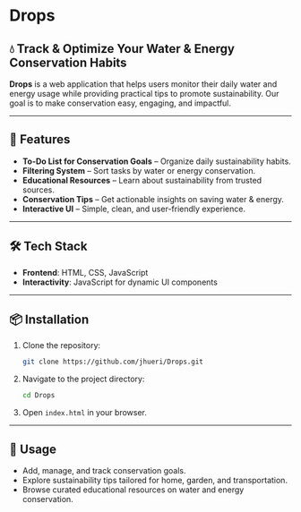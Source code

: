 # Drops

## 💧 Track & Optimize Your Water & Energy Conservation Habits
**Drops** is a web application that helps users monitor their daily water and energy usage while providing practical tips to promote sustainability. Our goal is to make conservation easy, engaging, and impactful.

---

## 🌱 Features
- **To-Do List for Conservation Goals** – Organize daily sustainability habits.
- **Filtering System** – Sort tasks by water or energy conservation.
- **Educational Resources** – Learn about sustainability from trusted sources.
- **Conservation Tips** – Get actionable insights on saving water & energy.
- **Interactive UI** – Simple, clean, and user-friendly experience.

---

## 🛠 Tech Stack
- **Frontend**: HTML, CSS, JavaScript
- **Interactivity**: JavaScript for dynamic UI components

---

## 📦 Installation
1. Clone the repository:
   ```bash
   git clone https://github.com/jhueri/Drops.git
   ```
2. Navigate to the project directory:
   ```bash
   cd Drops
   ```
3. Open `index.html` in your browser.

---

## 🎯 Usage
- Add, manage, and track conservation goals.
- Explore sustainability tips tailored for home, garden, and transportation.
- Browse curated educational resources on water and energy conservation.
